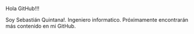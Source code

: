 Hola GitHub!!!

Soy Sebastián Quintana!. Ingeniero informatico.
Próximamente encontrarán más contenido en mi GitHub.
